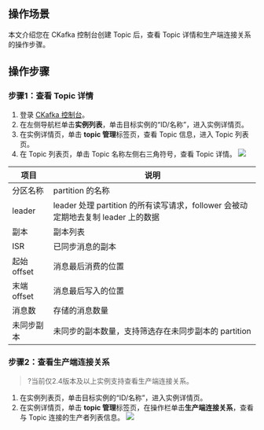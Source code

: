 ## 操作场景

本文介绍您在 CKafka 控制台创建 Topic 后，查看 Topic 详情和生产端连接关系的操作步骤。

## 操作步骤

### 步骤1：查看 Topic 详情

1. 登录 [CKafka 控制台](https://console.cloud.tencent.com/ckafka)。
2. 在左侧导航栏单击**实例列表**，单击目标实例的“ID/名称”，进入实例详情页。
3. 在实例详情页，单击 **topic 管理**标签页，查看 Topic 信息，进入 Topic 列表页。
4. 在 Topic 列表页，单击 Topic 名称左侧右三角符号，查看 Topic 详情。
![](https://qcloudimg.tencent-cloud.cn/raw/bda6f0af5afdae2b51bbaa5ecf8d0faa.png)
<table>
    <thead>
    <tr>
        <th>项目</th>
        <th>说明</th>
    </tr>
    </thead>
    <tbody>
    <tr>
        <td>分区名称</td>
        <td>partition 的名称</td>
    </tr>
    <tr>
        <td>leader</td>
        <td>leader 处理 partition 的所有读写请求，follower 会被动定期地去复制 leader 上的数据</td>
    </tr>
    <tr>
        <td>副本</td>
        <td>副本列表</td>
    </tr>
    <tr>
        <td>ISR</td>
        <td>已同步消息的副本</td>
    </tr>
    <tr>
        <td>起始 offset</td>
        <td>消息最后消费的位置</td>
    </tr>
    <tr>
        <td>末端 offset</td>
        <td>消息最后写入的位置</td>
    </tr>
    <tr>
        <td>消息数</td>
        <td>存储的消息数量</td>
    </tr>
    <tr>
        <td>未同步副本</td>
        <td>未同步的副本数量，支持筛选存在未同步副本的 partition</td>
    </tr>
    </tbody>
</table>




### 步骤2：查看生产端连接关系

> ?当前仅2.4版本及以上实例支持查看生产端连接关系。

1. 在实例列表页，单击目标实例的“ID/名称”，进入实例详情页。
2. 在实例详情页，单击 **topic 管理**标签页，在操作栏单击**生产端连接关系**，查看与 Topic 连接的生产者列表信息。
   ![](https://qcloudimg.tencent-cloud.cn/raw/5964448721f3c3a94d4deced5ec2ba88.png)
